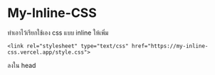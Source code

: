 # My-Inline-CSS
 ทำเอาไว้เรียกใช้เอง css แบบ inline
ให้เพิ่ม 

```
<link rel="stylesheet" type="text/css" href="https://my-inline-css.vercel.app/style.css">
```
ลงใน head